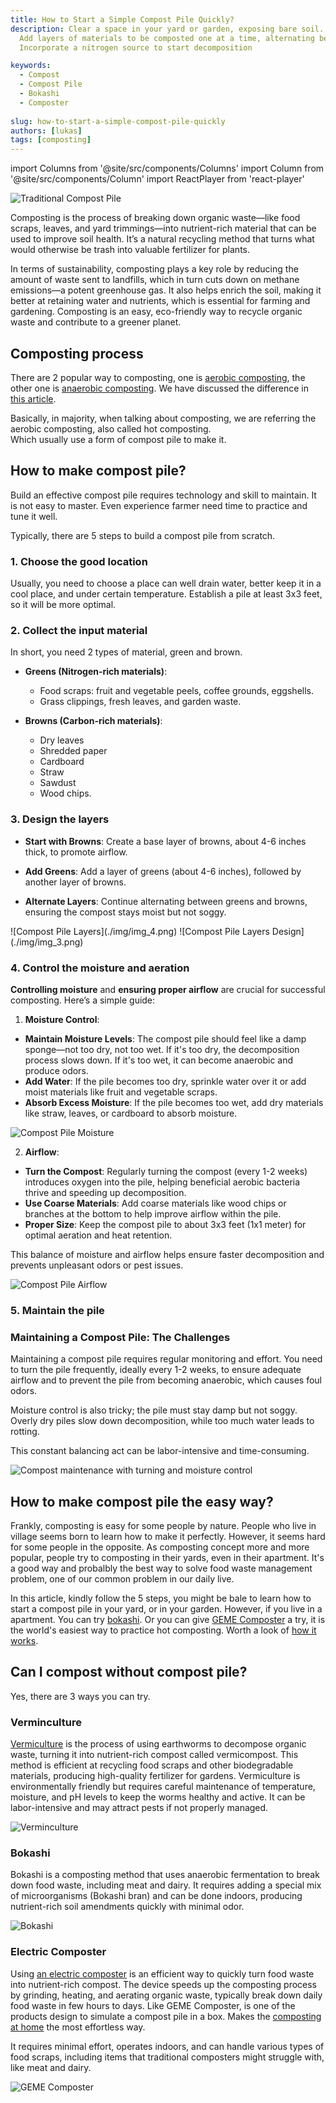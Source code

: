 ```yaml
---
title: How to Start a Simple Compost Pile Quickly?
description: Clear a space in your yard or garden, exposing bare soil. Build a base layer of straw or twigs. 
  Add layers of materials to be composted one at a time, alternating between brown and green materials. 
  Incorporate a nitrogen source to start decomposition

keywords:
  - Compost
  - Compost Pile
  - Bokashi
  - Composter
  
slug: how-to-start-a-simple-compost-pile-quickly
authors: [lukas]
tags: [composting]
---
```

import Columns from '@site/src/components/Columns'
import Column from '@site/src/components/Column'
import ReactPlayer from 'react-player'

![Traditional Compost Pile](./img/img.png)

Composting is the process of breaking down organic waste—like food scraps, leaves, and yard trimmings—into nutrient-rich 
material that can be used to improve soil health. It’s a natural recycling method that turns what would otherwise be trash 
into valuable fertilizer for plants. 

In terms of sustainability, composting plays a key role by reducing the amount of waste sent to landfills, which in turn
cuts down on methane emissions—a potent greenhouse gas. It also helps enrich the soil, making it better at retaining water 
and nutrients, which is essential for farming and gardening. Composting is an easy, eco-friendly way to recycle organic waste
and contribute to a greener planet.
<!-- truncate -->

## Composting process

There are 2 popular way to composting, one is [aerobic composting](https://en.wikibooks.org/wiki/Horticulture/Hot_Composting), 
the other one is [anaerobic composting](/blog/what-is-anaerobic-composting-and-what-are-the-pros-and-cons#what-is-anaerobic-composting).
We have discussed the difference in [this article](/blog/what-is-anaerobic-composting-and-what-are-the-pros-and-cons).

Basically, in majority, when talking about composting, we are referring the aerobic composting, also called hot composting.  
Which usually use a form of compost pile to make it.

## How to make compost pile?

Build an effective compost pile requires technology and skill to maintain. It is not easy to master. Even experience farmer
need time to practice and tune it well.

Typically, there are 5 steps to build a compost pile from scratch. 

### 1. Choose the good location
Usually, you need to choose a place can well drain water, better keep it in a cool place, and under certain temperature.
Establish a pile at least 3x3 feet, so it will be more optimal.

### 2. Collect the input material
In short, you need 2 types of material, green and brown.
- **Greens (Nitrogen-rich materials)**:
  - Food scraps: fruit and vegetable peels, coffee grounds, eggshells.
  - Grass clippings, fresh leaves, and garden waste.

- **Browns (Carbon-rich materials)**:
  - Dry leaves
  - Shredded paper
  - Cardboard 
  - Straw
  - Sawdust
  - Wood chips.


### 3. Design the layers

- **Start with Browns**: 
Create a base layer of browns, about 4-6 inches thick, to promote airflow.

- **Add Greens**: 
Add a layer of greens (about 4-6 inches), followed by another layer of browns.

- **Alternate Layers**: 
Continue alternating between greens and browns, ensuring the compost stays moist but not soggy.


<Columns>
  <Column className='text--center text--left'>
    ![Compost Pile Layers](./img/img_4.png)
  </Column>
  <Column className='text--left'>
    ![Compost Pile Layers Design](./img/img_3.png)
  </Column>
</Columns>

### 4. Control the moisture and aeration

**Controlling moisture** and **ensuring proper airflow** are crucial for successful composting. Here’s a simple guide:

1. **Moisture Control**:
  - **Maintain Moisture Levels**: The compost pile should feel like a damp sponge—not too dry, not too wet. If it's too dry, the decomposition process slows down. If it's too wet, it can become anaerobic and produce odors.
  - **Add Water**: If the pile becomes too dry, sprinkle water over it or add moist materials like fruit and vegetable scraps.
  - **Absorb Excess Moisture**: If the pile becomes too wet, add dry materials like straw, leaves, or cardboard to absorb moisture.

![Compost Pile Moisture](./img/img_2.png)

2. **Airflow**:
  - **Turn the Compost**: Regularly turning the compost (every 1-2 weeks) introduces oxygen into the pile, helping beneficial aerobic bacteria thrive and speeding up decomposition.
  - **Use Coarse Materials**: Add coarse materials like wood chips or branches at the bottom to help improve airflow within the pile.
  - **Proper Size**: Keep the compost pile to about 3x3 feet (1x1 meter) for optimal aeration and heat retention.

This balance of moisture and airflow helps ensure faster decomposition and prevents unpleasant odors or pest issues.

![Compost Pile Airflow](./img/img_1.png)

### 5. Maintain the pile

### Maintaining a Compost Pile: The Challenges

Maintaining a compost pile requires regular monitoring and effort. You need to turn the pile frequently, ideally every 1-2 weeks, 
to ensure adequate airflow and to prevent the pile from becoming anaerobic, which causes foul odors.

Moisture control is also tricky; the pile must stay damp but not soggy. Overly dry piles slow down decomposition, 
while too much water leads to rotting. 

This constant balancing act can be labor-intensive and time-consuming.

![Compost maintenance with turning and moisture control](./img/img_5.png)

## How to make compost pile the easy way?

Frankly, composting is easy for some people by nature. People who live in village seems born to learn how to make it perfectly.
However, it seems hard for some people in the opposite. 
As composting concept more and more popular, people try to composting in their yards, even in their apartment. 
It's a good way and probalbly the best way to solve food waste management problem, one of our common problem in our daily live.

In this article, kindly follow the 5 steps, you might be bale to learn how to start a compost pile in your yard, or in your garden.
However, if you live in a apartment. You can try [bokashi](/blog/geme-vs-bokashi). 
Or you can give [GEME Composter](/) a try, it is the world's easiest way to practice hot composting. 
Worth a look of [how it works](https://www.geme.bio/how-it-works).


## Can I compost without compost pile?

Yes, there are 3 ways you can try. 

### Verminculture 

[Vermiculture](https://en.wikipedia.org/wiki/Vermicompost) is the process of using earthworms to decompose organic waste, 
turning it into nutrient-rich compost called vermicompost. 
This method is efficient at recycling food scraps and other biodegradable materials, producing high-quality fertilizer for gardens. 
Vermiculture is environmentally friendly but requires careful maintenance of temperature, moisture, and pH levels to keep 
the worms healthy and active. It can be labor-intensive and may attract pests if not properly managed.

![Verminculture](./img/img_6.png 'Verminculture')

### Bokashi 

Bokashi is a composting method that uses anaerobic fermentation to break down food waste, including meat and dairy. 
It requires adding a special mix of microorganisms (Bokashi bran) and can be done indoors, producing nutrient-rich soil 
amendments quickly with minimal odor.

![Bokashi](./img/img_7.png 'Bokashi')


### Electric Composter

Using [an electric composter](/) is an efficient way to quickly turn food waste into nutrient-rich compost. 
The device speeds up the composting process by grinding, heating, and aerating organic waste, typically break down daily
food waste in few hours to days. Like GEME Composter, is one of the products design to simulate a compost pile in a box.
Makes the [composting at home](https://www.epa.gov/recycle/composting-home) the most effortless way.

It requires minimal effort, operates indoors, and can handle various types of food scraps, 
including items that traditional composters might struggle with, like meat and dairy. 


![GEME Composter](./img/img_8.png 'GEME Composter')
